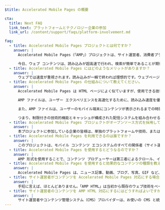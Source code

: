 ```yaml
---
$title: Accelerated Mobile Pages の概要

cta:
  title: Next FAQ
  link_text: プラットフォームとテクノロジー企業の参加
  link_url: /content/support/faqs/platform-involvement.md

faq:
  - title: Accelerated Mobile Pages プロジェクトとは何ですか？
    answer: |
      Accelerated Mobile Pages（「AMP」）プロジェクトは、サイト運営者、消費者プラットフォーム、クリエイター、ユーザーなど、あらゆる立場からモバイル コンテンツ エコシステム全体を改善する必要がある、というサイト運営者とテクノロジー企業の間で交わされた議論から生まれたオープンソース プロジェクトです。

      今日、ウェブ コンテンツは、読み込みが超高速で行われ、検索が簡単であることが期待されています。しかし実際は、読み込みに数秒かかるコンテンツや、読み込みが遅いためにユーザーが閲覧を途中でやめてしまい、完全に読み込まれることさえないコンテンツも存在するのが実情です。Accelerated Mobile Pages は、読み込みがほぼ一瞬で完了するように設計されたウェブページであり、誰にとっても利用しやすいモバイルウェブの実現に向けた一歩です。
  - title: Accelerated Mobile Pages にはどのようなメリットがありますか？
    answer: |
      ウェブでは速度が重視されます。読み込みが一瞬で終われば理想的です。ウェブページの読み込みが遅いほど、直帰率が高くなるという調査結果もあります。AMP 形式を使用してコンテンツをすばやく読み込むことで、サイトやページの魅力をさらに高めることができます。一方、AMP の利点は速度やパフォーマンスだけにとどまりません。オープンウェブでは今後、さまざまなプラットフォームやアプリで、場所を問わず、ウェブ コンテンツが瞬時に表示されるようになるでしょう。そうすれば、広告や定期購入などを通じて収益拡大につなげることもできます。その可能性をサイト運営者の皆様に活かしていただけるよう、普及活動をさらに推進したいと考えています。
  - title: Accelerated Mobile Pages の仕組みについて教えてください。
    answer: |
      Accelerated Mobile Pages は HTML ページによく似ていますが、使用できる技術的機能が制限されています。この一連の機能は、オープンソースの AMP 仕様で定義されており、この仕様に準拠するものです。あらゆるウェブページと同様に、Accelerated Mobile Pages は最新のブラウザまたはアプリのウェブビューで読み込むことができます。

      AMP ファイルは、ユーザー エクスペリエンスを高速化するために、読み込み速度を優先するさまざまな技術や構造化手法を活用しています。AMP のデベロッパーは、充実したウェブ コンポーネント ライブラリを利用できます。動画やソーシャル投稿などのリッチメディア オブジェクトを埋め込んだり、広告を表示したり、分析結果を収集したりできるウェブ コンポーネントが用意されていて、その種類は現在も増え続けています。AMP の目標は、ウェブ コンテンツのデザインを均質化することではなく、ウェブページの読み込みを高速化する一般的な技術を確立することです。

      また、AMP ファイルは、ユーザーのモバイル端末にコンテンツが表示されるまでの時間を短縮するため、クラウドにキャッシュできるようになっています。コンテンツ プロデューサーは、AMP 形式を使用することで、第三者によるキャッシュが可能な AMP ファイルでコンテンツを作成できるのです。このようなフレームワークの下では、コンテンツは従来どおりにサイト運営者の管理下に置かれますが、プラットフォーム側でのキャッシュまたはミラーリングを容易にすることで、快適な速度でユーザーに表示できるようになります。Google はすでにどなたでも無償で利用できるキャッシュを提供していますが、AMP はすべて [Google AMP キャッシュ](https://developers.google.com/amp/cache/)によってキャッシュされることになります。Google 以外の企業が独自の AMP キャッシュを構築することも可能です。

      つまり、制限付きの技術的機能とキャッシュが構成された配信システムを組み合わせることにより、ページの表示速度の向上と、サイト運営者によるユーザー開発の推進につなげることが AMP の目標です。
  - title: Accelerated Mobile Pages プロジェクトがオープンソース方式を採用しているのはなぜですか？
    answer: |
      本プロジェクトに参加している企業の皆様は、単独のプラットフォームや技術、またはサイト運営者だけを対象にするのではなく、すべての環境にとってモバイルウェブがもっと利用しやすくなるようにすることを目指しています。プロジェクトをオープンソースにすることで、モバイルウェブの高速化のためのアイデアやコードをさまざまな人に共有、提供していただくことができます。AMP プロジェクトの旅はまだ始まったばかりです。他のサイト運営者様やテクノロジー企業の皆様にもご参加いただけることを願っています。
  - title: Accelerated Mobile Pages を利用できるのは誰ですか？
    answer: |
      このプロジェクトは、モバイル コンテンツ エコシステムのすべての関係者（サイト運営者、消費者プラットフォーム、クリエイター）に門戸を開いています。AMP を使用している企業やサイトについては、[AMP 採用企業のページ](/ja/support/faqs/supported-platforms.html)でご確認いただけます。
  - title: Accelerated Mobile Pages を使用するとどうなるのですか？
    answer: |
      AMP 形式を使用することで、コンテンツ プロデューサーは第三者によるクロール、インデックス登録と表示（ロボット排除プロトコルに準拠）、キャッシュが可能な AMP ファイルでコンテンツを作成できるようになります。
  - title: Accelerated Mobile Pages を使用すると効果的なコンテンツの種類を教えてください。
    answer: |
      Accelerated Mobile Pages は、ニュース記事、動画、ブログ、写真、GIF など、公開されるすべてのコンテンツに効果を発揮できるようにすることを目指しています。
  - title: サイト運営者がコンテンツを Accelerated Mobile Pages 対応にする場合、追加の作業が発生することはありませんか？
    answer: |
      手短に言えば、ほとんどありません。「AMP HTML」は当初から既存のウェブ技術をベースにして作成されているため、コンテンツの開発プロセスはサイト運営者が現在すでに使用している方法とほぼ同じです。AMP HTML の仕様は GitHub でご確認いただけます。現在のプロセスに慣れている方であれば、すぐに習得することができるでしょう。
  - title: サイト運営者のコンテンツを AMP HTML 対応にするにはどうすればよいですか？
    answer: |
      サイト運営者やコンテンツ管理システム（CMS）プロバイダーは、お使いの CMS と統合して AMP コンテンツを作成することができます。Automattic ではすでに [WordPress AMP プラグイン](https://wordpress.org/plugins/amp/)を公開しています。私たちは、すべてのコンテンツ管理システムが AMP HTML ページ対応となることを期待しています。
---
```

